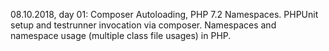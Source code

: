 
08.10.2018, day 01: Composer Autoloading, PHP 7.2 Namespaces.
                    PHPUnit setup and testrunner invocation via composer.
                    Namespaces and namespace usage (multiple class file usages) in PHP.
